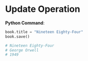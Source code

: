 # Update Operation

**Python Command**:
```python
book.title = "Nineteen Eighty-Four"
book.save()

# Nineteen Eighty-Four
# George Orwell
# 1949
